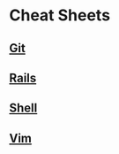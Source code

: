 # Cheat Sheets

## [Git](https://github.com/ChrisLTD/cheat_sheets/blob/master/git%20cheat%20sheet.md)

## [Rails](https://github.com/ChrisLTD/cheat_sheets/blob/master/rails%20cheat%20sheet.md)

## [Shell](https://github.com/ChrisLTD/cheat_sheets/blob/master/shell%20cheat%20sheet.md)

## [Vim](https://github.com/ChrisLTD/macvim_config/blob/master/README.md#keyboard-command-reference)